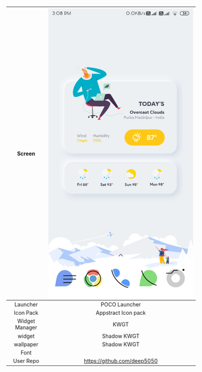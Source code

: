 
| Screen  | ![alt](./1.jpg)  |
|:-:|:-:|
| Launcher  | POCO Launcher |
| Icon Pack  | Appstract Icon pack   |
|Widget Manager   | KWGT  |
|  widget | Shadow KWGT |
| wallpaper  |Shadow KWGT   |
| Font  |  
|User Repo| https://github.com/deep5050|
